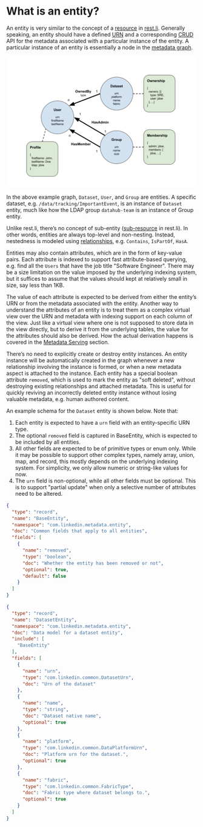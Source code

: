 # What is an entity?

An entity is very similar to the concept of a [resource](https://linkedin.github.io/rest.li/user_guide/restli_server#writing-resources) in [rest.li](http://rest.li/). Generally speaking, an entity should have a defined [URN](urn.md) and a corresponding [CRUD](https://en.wikipedia.org/wiki/Create,_read,_update_and_delete) API for the metadata associated with a particular instance of the entity. A particular instance of an entity is essentially a node in the [metadata graph](graph.md). 

![metadata-modeling](../imgs/metadata-modeling.png)

In the above example graph, `Dataset`, `User`, and `Group` are entities. A specific dataset, e.g. `/data/tracking/ImportantEvent`, is an instance of `Dataset` entity, much like how the LDAP group `datahub-team` is an instance of Group entity.

Unlike rest.li, there’s no concept of sub-entity ([sub-resource](https://github.com/linkedin/rest.li/wiki/Rest.li-User-Guide#sub-resources) in rest.li). In other words, entities are always top-level and non-nesting. Instead, nestedness is modeled using [relationships](relationship.md), e.g. `Contains`, `IsPartOf`, `HasA`.

Entities may also contain attributes, which are in the form of key-value pairs. Each attribute is indexed to support fast attribute-based querying, e.g. find all the `Users` that have the job title "Software Engineer". There may be a size limitation on the value imposed by the underlying indexing system, but it suffices to assume that the values should kept at relatively small in size, say less than 1KB.

The value of each attribute is expected to be derived from either the entity’s URN or 
from the metadata associated with the entity. Another way to understand the attributes of an entity is to treat them as a complex virtual view over the URN and metadata with indexing support on each column of the view. Just like a virtual view where one is not supposed to store data in the view directly, but to derive it from the underlying tables, the value for the attributes should also be derived. How the actual derivation happens is covered in the [Metadata Serving](../architecture/architecture.md#metadata-serving) section.

There’s no need to explicitly create or destroy entity instances. An entity instance will be automatically created in the graph whenever a new relationship involving the instance is formed, or when a new metadata aspect is attached to the instance. 
Each entity has a special boolean attribute `removed`, which is used to mark the entity as "soft deleted", 
without destroying existing relationships and attached metadata. This is useful for quickly reviving an incorrectly deleted entity instance without losing valuable metadata, e.g. human authored content.

An example schema for the `Dataset` entity is shown below. Note that:
1. Each entity is expected to have a `urn` field with an entity-specific URN type.
2. The optional `removed` field is captured in BaseEntity, which is expected to be included by all entities.
3. All other fields are expected to be of primitive types or enum only. 
While it may be possible to support other complex types, namely array, union, map, and record, 
this mostly depends on the underlying indexing system. For simplicity, we only allow numeric or string-like values for now.
4. The `urn` field is non-optional, while all other fields must be optional. 
This is to support "partial update" when only a selective number of attributes need to be altered.

```json
{
  "type": "record",
  "name": "BaseEntity",
  "namespace": "com.linkedin.metadata.entity",
  "doc": "Common fields that apply to all entities",
  "fields": [
    {
      "name": "removed",
      "type": "boolean",
      "doc": "Whether the entity has been removed or not",
      "optional": true,
      "default": false
    }
  ]
}
```

```json
{
  "type": "record",
  "name": "DatasetEntity",
  "namespace": "com.linkedin.metadata.entity",
  "doc": "Data model for a dataset entity",
  "include": [
    "BaseEntity"
  ],
  "fields": [
    {
      "name": "urn",
      "type": "com.linkedin.common.DatasetUrn",
      "doc": "Urn of the dataset"
    },
    {
      "name": "name",
      "type": "string",
      "doc": "Dataset native name",
      "optional": true
    },
    {
      "name": "platform",
      "type": "com.linkedin.common.DataPlatformUrn",
      "doc": "Platform urn for the dataset.",
      "optional": true
    },
    {
      "name": "fabric",
      "type": "com.linkedin.common.FabricType",
      "doc": "Fabric type where dataset belongs to.",
      "optional": true
    }
  ]
}
```
